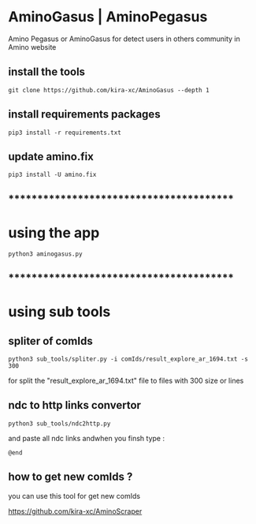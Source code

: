 # AminoGasus | AminoPegasus
Amino Pegasus or AminoGasus for detect users in others community in Amino website 

## install the tools

```console
git clone https://github.com/kira-xc/AminoGasus --depth 1
```

## install requirements packages

```console
pip3 install -r requirements.txt
```

## update amino.fix
```console
pip3 install -U amino.fix
```
## ***************************************

# using the app
```console
python3 aminogasus.py
```

## ***************************************

# using sub tools

## spliter of comIds

```console
python3 sub_tools/spliter.py -i comIds/result_explore_ar_1694.txt -s 300
```

for split the "result_explore_ar_1694.txt" file to files with 300 size or lines


## ndc to http links convertor
```console
python3 sub_tools/ndc2http.py
```

and paste all ndc links 
andwhen you finsh type :
```
@end
```
## how to get new comIds ?

you can use this tool for get new comIds

https://github.com/kira-xc/AminoScraper

